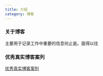 ```yaml
---
title: 介绍
category: 博客
---
```


### 关于博客

主要用于记录工作中重要的信息何止是。面得以往

### 优秀真实博客案列

[优秀真实博客案列](https://theme-hope.vuejs.press/zh/demo/projects.html#%E4%BD%BF%E7%94%A8-vuepress-theme-hope-%E7%9A%84%E5%8D%9A%E5%AE%A2)



```java


```







